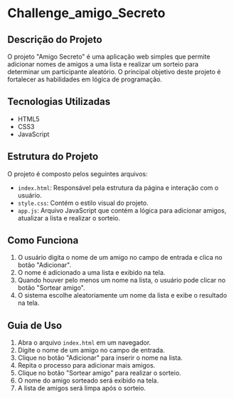 # Challenge_amigo_Secreto

## Descrição do Projeto
O projeto "Amigo Secreto" é uma aplicação web simples que permite adicionar nomes de amigos a uma lista e realizar um sorteio para determinar um participante aleatório. O principal objetivo deste projeto é fortalecer as habilidades em lógica de programação.

## Tecnologias Utilizadas
- HTML5
- CSS3
- JavaScript

## Estrutura do Projeto
O projeto é composto pelos seguintes arquivos:

- `index.html`: Responsável pela estrutura da página e interação com o usuário.
- `style.css`: Contém o estilo visual do projeto.
- `app.js`: Arquivo JavaScript que contém a lógica para adicionar amigos, atualizar a lista e realizar o sorteio.

## Como Funciona
1. O usuário digita o nome de um amigo no campo de entrada e clica no botão "Adicionar".
2. O nome é adicionado a uma lista e exibido na tela.
3. Quando houver pelo menos um nome na lista, o usuário pode clicar no botão "Sortear amigo".
4. O sistema escolhe aleatoriamente um nome da lista e exibe o resultado na tela.

## Guia de Uso
1. Abra o arquivo `index.html` em um navegador.
2. Digite o nome de um amigo no campo de entrada.
3. Clique no botão "Adicionar" para inserir o nome na lista.
4. Repita o processo para adicionar mais amigos.
5. Clique no botão "Sortear amigo" para realizar o sorteio.
6. O nome do amigo sorteado será exibido na tela.
7. A lista de amigos será limpa após o sorteio.



